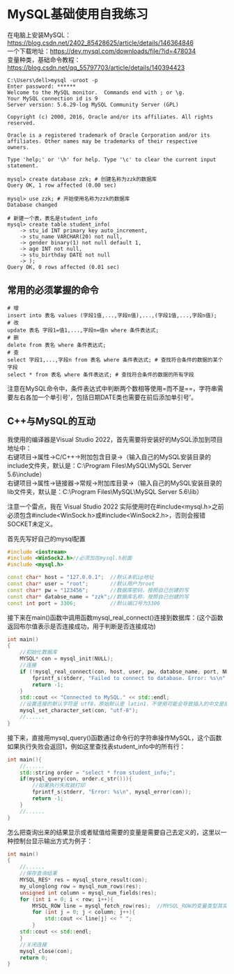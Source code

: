 # MySQL基础使用自我练习  
在电脑上安装MySQL：https://blog.csdn.net/2402_85428625/article/details/146364846  
一个下载地址：https://dev.mysql.com/downloads/file/?id=478034  
变量种类，基础命令教程：https://blog.csdn.net/qq_55797703/article/details/140394423  
```
C:\Users\dell>mysql -uroot -p
Enter password: ******
Welcome to the MySQL monitor.  Commands end with ; or \g.
Your MySQL connection id is 9
Server version: 5.6.29-log MySQL Community Server (GPL)

Copyright (c) 2000, 2016, Oracle and/or its affiliates. All rights reserved.

Oracle is a registered trademark of Oracle Corporation and/or its
affiliates. Other names may be trademarks of their respective
owners.

Type 'help;' or '\h' for help. Type '\c' to clear the current input statement.

mysql> create database zzk; # 创建名称为zzk的数据库
Query OK, 1 row affected (0.00 sec)

mysql> use zzk; # 开始使用名称为zzk的数据库
Database changed

# 新建一个表，表名是student_info
mysql> create table student_info(
    -> stu_id INT primary key auto_increment,
    -> stu_name VARCHAR(20) not null,
    -> gender binary(1) not null default 1,
    -> age INT not null,
    -> stu_birthday DATE not null
    -> );
Query OK, 0 rows affected (0.01 sec)
```

## 常用的必须掌握的命令
```
# 增
insert into 表名 values (字段1值,...,字段n值),...,(字段1值,...,字段n值);
# 改
update 表名 字段1=值1,...,字段n=值n where 条件表达式;
# 删
delete from 表名 where 条件表达式;
# 查
select 字段1,...,字段n from 表名 where 条件表达式; # 查找符合条件的数据的某个字段
select * from 表名 where 条件表达式; # 查找符合条件的数据的所有字段
```

注意在MySQL命令中，条件表达式中判断两个数相等使用=而不是==，字符串需要左右各加一个单引号'，包括日期DATE类也需要在前后添加单引号'。

## C++与MySQL的互动  
我使用的编译器是Visual Studio 2022，首先需要将安装好的MySQL添加到项目地址中：  
右键项目->属性->C/C++->附加包含目录->（输入自己的MySQL安装目录的include文件夹，默认是：C:\Program Files\MySQL\MySQL Server 5.6\include）  
右键项目->属性->链接器->常规->附加库目录->（输入自己的MySQL安装目录的lib文件夹，默认是：C:\Program Files\MySQL\MySQL Server 5.6\lib）  

注意一个雷点，我在 Visual Studio 2022 实际使用时在#include<mysql.h>之前必须包含#include<WinSock.h>或#include<WinSock2.h>，否则会报错SOCKET未定义。  

首先先写好自己的mysql配置  
```c++
#include <iostream>
#include <WinSock2.h>//必须加在mysql.h前面
#include <mysql.h>

const char* host = "127.0.0.1";  //默认本机ip地址
const char* user = "root";       //默认用户为root
const char* pw = "123456";       //数据库密码，按照自己创建的写
const char* databse_name = "zzk";//数据库名称，按照自己创建的写
const int port = 3306;           //默认端口号为3306
```
接下来在main()函数中调用函数mysql_real_connect()连接到数据库：(这个函数返回布尔值表示是否连接成功，用于判断是否连接成功)  
```c++
int main()
{
    //初始化数据库
    MYSQL* con = mysql_init(NULL);
    //连接
    if (!mysql_real_connect(con, host, user, pw, databse_name, port, NULL, 0)) {
	    fprintf_s(stderr, "Failed to connect to database. Error: %s\n", mysql_error(con));
	    return -1;
    }
    std::cout << "Connected to MySQL." << std::endl;
    //设置连接的默认字符是 utf8，原始默认是 latin1，不使用可能会导致插入的中文是乱码
    mysql_set_character_set(con, "utf-8");
    //......
}
```
接下来，直接用mysql_query()函数通过命令行的字符串操作MySQL，这个函数如果执行失败会返回1，例如这里查找表student_info中的所有行：  
```c++
int main(){
    //......
    std::string order = "select * from student_info;";
    if(mysql_query(con, order.c_str())){
	    //如果执行失败就打印
	    fprintf_s(stderr, "Error: %s\n", mysql_error(con));
	    return -1;
    }
    //......
}
```
怎么把查询出来的结果显示或者赋值给需要的变量是需要自己去定义的，这里以一种控制台显示输出方式为例子：  
```c++
int main()
{
    //......
    //保存查询结果
    MYSQL_RES* res = mysql_store_result(con);
    my_ulonglong row = mysql_num_rows(res);
    unsigned int column = mysql_num_fields(res);
    for (int i = 0; i < row; i++){
	    MYSQL_ROW line = mysql_fetch_row(res);  //MYSQL_ROW的变量类型其实是char**
	    for (int j = 0; j < column; j++){
		    std::cout << line[j] << " ";
	    }
	std::cout << std::endl;
    }
    //关闭连接
    mysql_close(con);
    return 0;
}
```
